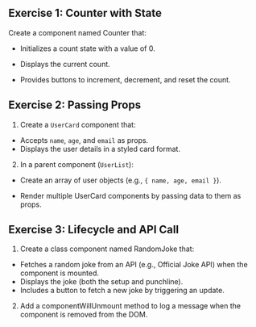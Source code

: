 ## Exercise 1: Counter with State

Create a component named Counter that:

- Initializes a count state with a value of 0.

- Displays the current count.

- Provides buttons to increment, decrement, and reset the count.

## Exercise 2: Passing Props

1. Create a `UserCard` component that:

- Accepts `name`, `age`, and `email` as props.
- Displays the user details in a styled card format.

2. In a parent component (`UserList`):

- Create an array of user objects (e.g., `{ name, age, email }`).

- Render multiple UserCard components by passing data to them as props.

## Exercise 3: Lifecycle and API Call

1. Create a class component named RandomJoke that:

- Fetches a random joke from an API (e.g., Official Joke API) when the component is mounted.
- Displays the joke (both the setup and punchline).
- Includes a button to fetch a new joke by triggering an update.

2. Add a componentWillUnmount method to log a message when the component is removed from the DOM.
